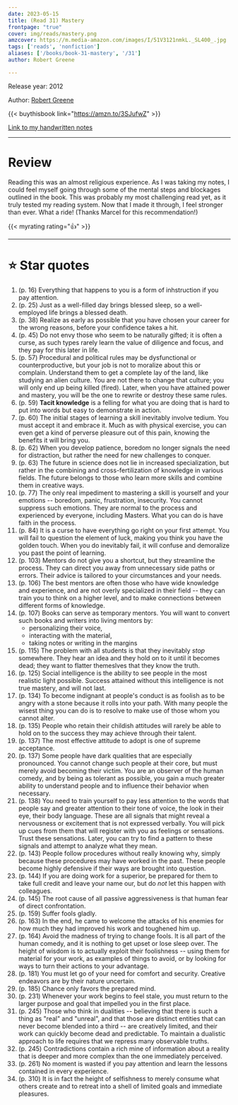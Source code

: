```yaml
---
date: 2023-05-15
title: (Read 31) Mastery
frontpage: "true"
cover: img/reads/mastery.png
amzcover: https://m.media-amazon.com/images/I/51V3121nmkL._SL400_.jpg
tags: ['reads', 'nonfiction']
aliases: ['/books/book-31-mastery', '/31']
author: Robert Greene

---
```


Release year: 2012

Author: [Robert Greene](https://powerseductionandwar.com/)

{{< buythisbook link="https://amzn.to/3SJufwZ" >}}


[Link to my handwritten notes](https://drive.google.com/file/d/1DKEBxVjpqRzeZK8ZxiSnOuKzSJOZ0y9Y/view?usp=drive_link)

---

# Review

Reading this was an almost religious experience. As I was taking my notes, I could feel myself going through some of the mental steps and blockages outlined in the book. This was probably my most challenging read yet, as it truly tested my reading system. Now that I made it through, I feel stronger than ever. What a ride! (Thanks Marcel for this recommendation!)

{{< myrating rating="👍" >}}

---

# :star: Star quotes

1. (p. 16) Everything that happens to you is a form of
   inhstruction if you pay attention.
1. (p. 25) Just as a well-filled day brings blessed sleep, so a
   well-employed life brings a blessed death.
1. (p. 38) Realize as early as possible that you have chosen your
   career for the wrong reasons, before your confidence takes a
   hit.
1. (p. 45) Do not envy those who seem to be naturally gifted; it
   is often a curse, as such types rarely learn the value of
   diligence and focus, and they pay for this later in life.
1. (p. 57) Procedural and political rules may be dysfunctional or
   counterproductive, but your job is not to moralize about this
   or complain. Understand them to get a complete lay of the
   land, like studying an alien culture. You are not there to
   change that culture; you will only end up being killed
   (fired). Later, when you have attained power and mastery, you
   will be the one to rewrite or destroy these same rules.
1. (p. 59) **Tacit knowledge** is a felling for what you are
   doing that is hard to put into words but easy to demonstrate
   in action.
1. (p. 60) The initial stages of learning a skill inevitably involve
   tedium. You must accept it and embrace it. Much as with physical
   exercise, you can even get a kind of perverse pleasure out of this
   pain, knowing the benefits it will bring you.
1. (p. 62) When you develop patience, boredom no longer signals the need
   for distraction, but rather the need for new challenges to conquer.
1. (p. 63) The future in science does not lie in increased
   specialization, but rather in the combining and cross-fertilization
   of knowledge in various fields. The future belongs to those who learn
   more skills and combine them in creative ways.
1. (p. 77) The only real impediment to mastering a skill is
   yourself and your emotions -- boredom, panic, frustration,
   insecurity. You cannot suppress such emotions. They are normal
   to the process and experienced by everyone, including Masters.
   What you can do is have faith in the process.
1. (p. 84) It is a curse to have everything go right on your
   first attempt. You will fail to question the element of luck,
   making you think you have the golden touch. When you do
   inevitably fail, it will confuse and demoralize you past the
   point of learning.
1. (p. 103) Mentors do not give you a shortcut, but they
   streamline the process. They can direct you away from
   unnecessary side paths or errors. Their advice is tailored to
   your circumstances and your needs.
1. (p. 106) The best mentors are often those who have wide
   knowledge and experience, and are not overly specialized in
   their field -- they can train you to think on a higher level,
   and to make connections between different forms of knowledge.
1. (p. 107) Books can serve as temporary mentors. You will want
   to convert such books and writers into living mentors by:
    - personalizing their voice,
    - interacting with the material,
    - taking notes or writing in the margins
1. (p. 115) The problem with all students is that they inevitably
   *stop* somewhere. They hear an idea and they hold on to it
   until it becomes dead; they want to flatter themeslves that
   they know the truth.
1. (p. 125) Social intelligence is the ability to see people in
   the most realistic light possible. Success attained without
   this intelligence is not true mastery, and will not last.
1. (p. 134) To become indignant at people's conduct is as foolish
   as to be angry with a stone because it rolls into your path.
   With many people the wisest thing you can do is to resolve to
   make use of those whom you cannot alter.
1. (p. 135) People who retain their childish attitudes will
   rarely be able to hold on to the success they may achieve
   through their talent.
1. (p. 137) The most effective attitude to adopt is one of
   supreme acceptance.
1. (p. 137) Some people have dark qualities that are especially
   pronounced. You cannot change such people at their core, but
   must merely avoid becoming their victim. You are an observer
   of the human comedy, and by being as tolerant as possible, you
   gain a much greater ability to understand people and to
   influence their behavior when necessary.
1. (p. 138) You need to train yourself to pay less attention to
   the words that people say and greater attention to their tone
   of voice, the look in their eye, their body language. These
   are all signals that might reveal a nervousness or excitement
   that is not expressed verbally. You will pick up cues from
   them that will register with you as feelings or sensations.
   Trust these sensations. Later, you can try to find a pattern
   to these signals and attempt to analyze what they mean.
1. (p. 143) People follow procedures without really knowing why,
   simply because these procedures may have worked in the past.
   These people become highly defensive if their ways are brought
   into question.
1. (p. 144) If you are doing work for a superior, be prepared for
   them to take full credit and leave your name our, but do *not*
   let this happen with colleagues.
1. (p. 145) The root cause of all passive aggressiveness is that
   human fear of direct confrontation.
1. (p. 159) Suffer fools gladly.
1. (p. 163) In the end, he came to welcome the attacks of his
   enemies for how much they had improved his work and toughened
   him up.
1. (p. 164) Avoid the madness of trying to change fools. It is
   all part of the human comedy, and it is nothing to get upset
   or lose sleep over. The height of wisdom is to actually
   exploit their foolishness -- using them for material for your
   work, as examples of things to avoid, or by looking for ways
   to turn their actions to your advantage.
1. (p. 181) You must let go of your need for comfort and
   security. Creative endeavors are by their nature uncertain.
1. (p. 185) Chance only favors the prepared mind.
1. (p. 231) Whenever your work begins to feel stale, you must
   return to the larger purpose and goal that impelled you in the
   first place.
1. (p. 245) Those who think in dualities -- believing that there
   is such a thing as "real" and "unreal", and that those are
   distinct entities that can never become blended into a third
   -- are creatively limited, and their work can quickly become
   dead and predictable. To maintain a dualistic approach to life
   requires that we repress many observable truths.
1. (p. 245) Contradictions contain a rich mine of information
   about a reality that is deeper and more complex than the one
   immediately perceived.
1. (p. 261) No moment is wasted if you pay attention and learn
   the lessons contained in every experience.
1. (p. 310) It is in fact the height of selfishness to merely
   consume what others create and to retreat into a shell of
   limited goals and immediate pleasures.
